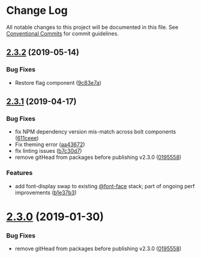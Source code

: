 # Change Log

All notable changes to this project will be documented in this file.
See [Conventional Commits](https://conventionalcommits.org) for commit guidelines.

## [2.3.2](https://github.com/bolt-design-system/bolt/tree/master/packages/global/compare/v2.3.1...v2.3.2) (2019-05-14)


### Bug Fixes

* Restore flag component ([9c83e7a](https://github.com/bolt-design-system/bolt/tree/master/packages/global/commit/9c83e7a))





## [2.3.1](https://github.com/bolt-design-system/bolt/tree/master/packages/global/compare/v2.2.2...v2.3.1) (2019-04-17)


### Bug Fixes

* fix NPM dependency version mis-match across bolt components ([611ceee](https://github.com/bolt-design-system/bolt/tree/master/packages/global/commit/611ceee))
* Fix theming error ([aa43672](https://github.com/bolt-design-system/bolt/tree/master/packages/global/commit/aa43672))
* flx linting issues ([b7c30d7](https://github.com/bolt-design-system/bolt/tree/master/packages/global/commit/b7c30d7))
* remove gitHead from packages before publishing v2.3.0 ([0195558](https://github.com/bolt-design-system/bolt/tree/master/packages/global/commit/0195558))


### Features

* add font-display swap to existing [@font-face](https://github.com/font-face) stack; part of ongoing perf improvements ([b1e37b3](https://github.com/bolt-design-system/bolt/tree/master/packages/global/commit/b1e37b3))





# [2.3.0](https://github.com/bolt-design-system/bolt/tree/master/packages/global/compare/v2.3.0-rc.0...v2.3.0) (2019-01-30)


### Bug Fixes

* remove gitHead from packages before publishing v2.3.0 ([0195558](https://github.com/bolt-design-system/bolt/tree/master/packages/global/commit/0195558))
